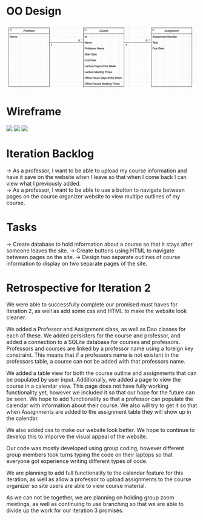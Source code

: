 # OO Design

![](/docs/It2DapUML.png)



# Wireframe
![](/docs/it2_w1.png)
![](/docs/it2_w2.png)
![](/docs/it2_w3.png)







# Iteration Backlog
-> As a professor, I want to be able to upload my course information and have it save on the website when I leave so that when I come back I can view what I previously added.  
-> As a professor, I want to be able to use a button to navigate between pages on the course organizer website to view multipe outlines of my course. 


# Tasks
-> Create database to hold information about a course so that it stays after someone leaves the site. 
-> Create buttons using HTML to navigate between pages on the site. 
-> Design two separate outlines of course information to display on two separate pages of the site. 

# Retrospective for Iteration 2
We were able to successfully complete our promised must haves for Iteration 2, as well as add some css and HTML to make the website look cleaner.

We added a Professor and Assignment class, as well as Dao classes for each of these. We added persisters for the course and professor,
and added a connection to a SQLite database for courses and professors. Professors and courses are linked by a professor name using a
foreign key constraint. This means that if a professors name is not existent in the professors table, a course can not be added with that professors name.

We added a table view for both the course outline and assignments that can be populated by user input. Additionally, we added a page to view the course in a calendar view. This page does not have fully working functionality yet, however we included it so that our hope for the future can be seen. We hope to add functionality so that a professor can populate the calendar with information about their course. We also will try to get it so that when Assignments are added to the assignment table they will show up in the calendar.

We also added css to make our website look better. We hope to continue to develop this to imporve the visual appeal of the website.

Our code was mostly developed using group coding, however different group members took turns typing the code on their laptops so that
everyone got experience writing different types of code.

We are planning to add full functionality to the calendar feature for this iteration, as well as allow a professor to upload assignments to the course organizer so site users are able to view course material.

As we can not be together, we are planning on holding group zoom meetings, as well as continuing to use branching so that we are able to divide up the work for our iteration 3 promises.
